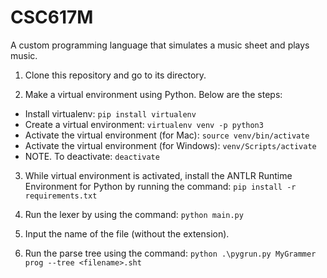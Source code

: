 # CSC617M
A custom programming language that simulates a music sheet and plays music.

1. Clone this repository and go to its directory.

2. Make a virtual environment using Python. Below are the steps:

- Install virtualenv: `pip install virtualenv`
- Create a virtual environment: `virtualenv venv -p python3`
- Activate the virtual environment (for Mac): `source venv/bin/activate`
- Activate the virtual environment (for Windows): `venv/Scripts/activate`
- NOTE. To deactivate: `deactivate`

3. While virtual environment is activated, install the ANTLR Runtime Environment for Python by running the command: `pip install -r requirements.txt`

4. Run the lexer by using the command: `python main.py`

5. Input the name of the file (without the extension).

6. Run the parse tree using the command: `python .\pygrun.py MyGrammer prog --tree <filename>.sht`